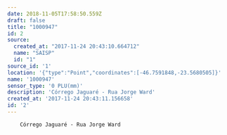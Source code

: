 ```yaml
---
date: 2018-11-05T17:58:50.559Z
draft: false
title: "1000947"
id: 2
source:
  created_at: "2017-11-24 20:43:10.664712"
  name: "SAISP"
  id: "1"
source_id: '1'
location: '{"type":"Point","coordinates":[-46.7591848,-23.5680505]}'
name: '1000947'
sensor_type: '0 PLU(mm)'
description: 'Córrego Jaguaré - Rua Jorge Ward'
created_at: '2017-11-24 20:43:11.156658'
id: '2'
---
```

		Córrego Jaguaré - Rua Jorge Ward